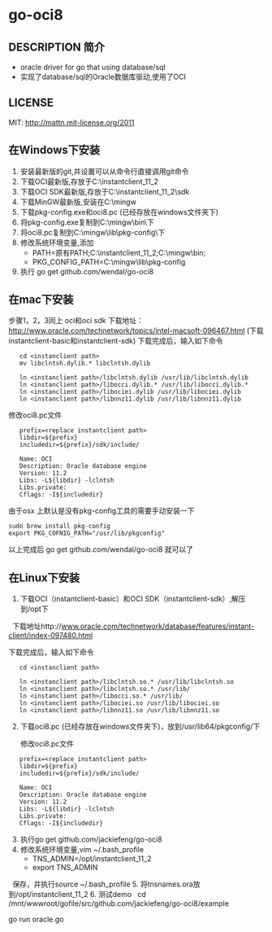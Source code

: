 go-oci8
=======

DESCRIPTION 简介
----------------

* oracle driver for go that using database/sql
* 实现了database/sql的Oracle数据库驱动,使用了OCI

LICENSE
-------

MIT: http://mattn.mit-license.org/2011

在Windows下安装
----
1. 安装最新版的git,并设置可以从命令行直接调用git命令
2. 下载OCI最新版,存放于C:\instantclient_11_2
3. 下载OCI SDK最新版,存放于C:\instantclient_11_2\sdk
4. 下载MinGW最新版,安装在C:\mingw
5. 下载pkg-config.exe和oci8.pc (已经存放在windows文件夹下)
6. 将pkg-config.exe复制到C:\mingw\bin\下
7. 将oci8.pc复制到C:\mingw\lib\pkg-config\下
8. 修改系统环境变量,添加
   - PATH=原有PATH;C:\instantclient_11_2;C:\mingw\bin;
   - PKG_CONFIG_PATH=C:\mingw\lib\pkg-config
9. 执行 go get github.com/wendal/go-oci8

在mac下安装  
------------
步骤1，2，3同上
oci和oci sdk 下载地址：http://www.oracle.com/technetwork/topics/intel-macsoft-096467.html
(下载instantclient-basic和instantclient-sdk)
下载完成后，输入如下命令
``` 
   cd <instanclient path>
   mv libclntsh.dylib.* libclntsh.dylib
    
   ln <instanclient path>/libclntsh.dylib /usr/lib/libclntsh.dylib
   ln <instanclient path>/libocci.dylib.* /usr/lib/libocci.dylib.*
   ln <instanclient path>/libociei.dylib /usr/lib/libociei.dylib
   ln <instanclient path>/libnnz11.dylib /usr/lib/libnnz11.dylib
```
修改oci8.pc文件
```
   prefix=<replace instantclient path>
   libdir=${prefix}
   includedir=${prefix}/sdk/include/
   
   Name: OCI
   Description: Oracle database engine
   Version: 11.2
   Libs: -L${libdir} -lclntsh
   Libs.private: 
   Cflags: -I${includedir}
```
由于osx 上默认是没有pkg-config工具的需要手动安装一下
```
sudo brew install pkg-config 
export PKG_COFNIG_PATH="/usr/lib/pkgconfig"
```
以上完成后 go get github.com/wendal/go-oci8 就可以了

在Linux下安装
-------------
1. 下载OCI（instantclient-basic）和OCI SDK（instantclient-sdk）,解压到/opt下

   下载地址http://www.oracle.com/technetwork/database/features/instant-client/index-097480.html
   
   下载完成后，输入如下命令
``` 
   cd <instanclient path>
    
   ln <instanclient path>/libclntsh.so.* /usr/lib/libclntsh.so
   ln <instanclient path>/libclntsh.so.* /usr/lib/
   ln <instanclient path>/libocci.so.* /usr/lib/
   ln <instanclient path>/libociei.so /usr/lib/libociei.so
   ln <instanclient path>/libnnz11.so /usr/lib/libnnz11.so
```
2. 下载oci8.pc (已经存放在windows文件夹下)，放到/usr/lib64/pkgconfig/下

   修改oci8.pc文件
```
   prefix=<replace instantclient path>
   libdir=${prefix}
   includedir=${prefix}/sdk/include/
   
   Name: OCI
   Description: Oracle database engine
   Version: 11.2
   Libs: -L${libdir} -lclntsh
   Libs.private: 
   Cflags: -I${includedir}
```
3. 执行go get github.com/jackiefeng/go-oci8
4. 修改系统环境变量,vim ~/.bash_profile
   - TNS_ADMIN=/opt/instantclient_11_2
   - export TNS_ADMIN
   
   保存，并执行source ~/.bash_profile
5. 将tnsnames.ora放到/opt/instantclient_11_2
6. 测试demo
   cd /mnt/wwwroot/gofile/src/github.com/jackiefeng/go-oci8/example
   
   go run oracle.go
